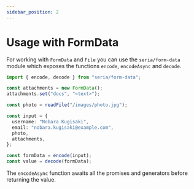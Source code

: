 ```yaml
---
sidebar_position: 2
---
```


# Usage with FormData

For working with `FormData` and `File` you can use the `seria/form-data` module which exposes the functions `encode`, `encodeAsync` and `decode`.

```ts
import { encode, decode } from "seria/form-data";

const attachments = new FormData();
attachments.set("docs", "<text>");

const photo = readFile("/images/photo.jpg");

const input = {
  username: "Nobara Kugisaki",
  email: "nobara.kugisaki@example.com",
  photo,
  attachments,
};

const formData = encode(input);
const value = decode(formData);
```

The `encodeAsync` function awaits all the promises and generators before returning the value.